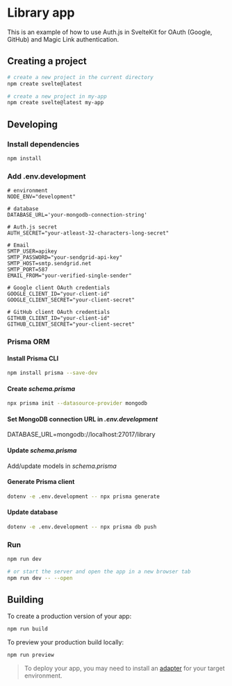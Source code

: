 # Library app

This is an example of how to use Auth.js in SvelteKit for OAuth (Google, GitHub) and Magic Link authentication.

## Creating a project

```bash
# create a new project in the current directory
npm create svelte@latest

# create a new project in my-app
npm create svelte@latest my-app
```

## Developing

### Install dependencies

```bash
npm install
```

### Add .env.development

```
# environment
NODE_ENV="development"

# database
DATABASE_URL='your-mongodb-connection-string'

# Auth.js secret
AUTH_SECRET="your-atleast-32-characters-long-secret"

# Email
SMTP_USER=apikey
SMTP_PASSWORD="your-sendgrid-api-key"
SMTP_HOST=smtp.sendgrid.net
SMTP_PORT=587
EMAIL_FROM="your-verified-single-sender"

# Google client OAuth credentials
GOOGLE_CLIENT_ID="your-client-id"
GOOGLE_CLIENT_SECRET="your-client-secret"

# GitHub client OAuth credentials
GITHUB_CLIENT_ID="your-client-id"
GITHUB_CLIENT_SECRET="your-client-secret"
```

### Prisma ORM

#### Install Prisma CLI

```bash
npm install prisma --save-dev
```
#### Create *schema.prisma*

```bash
npx prisma init --datasource-provider mongodb
```
#### Set MongoDB connection URL in *.env.development*

DATABASE_URL=mongodb://localhost:27017/library

#### Update *schema.prisma*

Add/update models in *schema.prisma*

#### Generate Prisma client

```bash
dotenv -e .env.development -- npx prisma generate
```

#### Update database 

```bash
dotenv -e .env.development -- npx prisma db push
```

### Run

```bash
npm run dev

# or start the server and open the app in a new browser tab
npm run dev -- --open
```

## Building

To create a production version of your app:

```bash
npm run build
```

To preview your production build locally:

```bash
npm run preview
```

> To deploy your app, you may need to install an [adapter](https://kit.svelte.dev/docs/adapters) for your target environment.
